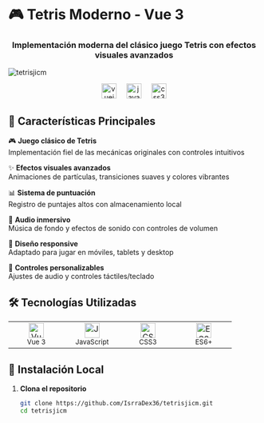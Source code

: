 # 🎮 Tetris Moderno - Vue 3

<h3 align="center">Implementación moderna del clásico juego Tetris con efectos visuales avanzados</h3>

![tetrisjicm](https://github.com/user-attachments/assets/08a28e03-08e0-411c-9275-f04e827ef9e2)



<div align="center">
  <img src="https://cdn.jsdelivr.net/gh/devicons/devicon/icons/vuejs/vuejs-original.svg" height="30" width="30" alt="vuejs"/>
  <img width="12" />
  <img src="https://cdn.jsdelivr.net/gh/devicons/devicon/icons/javascript/javascript-original.svg" height="30" width="30" alt="javascript"/>
  <img width="12" />
  <img src="https://cdn.jsdelivr.net/gh/devicons/devicon/icons/css3/css3-original.svg" height="30" width="30" alt="css3"/>
</div>

## 🌟 Características Principales

🎮 **Juego clásico de Tetris**  
Implementación fiel de las mecánicas originales con controles intuitivos

✨ **Efectos visuales avanzados**  
Animaciones de partículas, transiciones suaves y colores vibrantes

📊 **Sistema de puntuación**  
Registro de puntajes altos con almacenamiento local

🎵 **Audio inmersivo**  
Música de fondo y efectos de sonido con controles de volumen

📱 **Diseño responsive**  
Adaptado para jugar en móviles, tablets y desktop

🔧 **Controles personalizables**  
Ajustes de audio y controles táctiles/teclado

## 🛠️ Tecnologías Utilizadas

<div align="center">
  <table>
    <tr>
      <td align="center" width="96">
        <img src="https://cdn.jsdelivr.net/gh/devicons/devicon/icons/vuejs/vuejs-original.svg" width="30" height="30" alt="Vue.js"/>
        <br><small>Vue 3</small>
      </td>
      <td align="center" width="96">
        <img src="https://cdn.jsdelivr.net/gh/devicons/devicon/icons/javascript/javascript-original.svg" width="30" height="30" alt="JavaScript"/>
        <br><small>JavaScript</small>
      </td>
      <td align="center" width="96">
        <img src="https://cdn.jsdelivr.net/gh/devicons/devicon/icons/css3/css3-original.svg" width="30" height="30" alt="CSS3"/>
        <br><small>CSS3</small>
      </td>
      <td align="center" width="96">
        <img src="https://upload.wikimedia.org/wikipedia/commons/9/99/Unofficial_JavaScript_logo_2.svg" width="30" height="30" alt="ES6+"/>
        <br><small>ES6+</small>
      </td>
    </tr>
  </table>
</div>

## 🚀 Instalación Local

1. **Clona el repositorio**
   ```bash
   git clone https://github.com/IsrraDex36/tetrisjicm.git
   cd tetrisjicm
 
